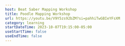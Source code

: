 ```yaml
---
host: Beat Saber Mapping Workshop
title: Poodle Mapping Workshop
url: https://youtu.be/V9Y5zs92bZM?si=pahhiTwGBIeYFsXM
category: learning
startDateTime: 2023-10-07T19:15:00-05:00
useStartTime: false
useEndTime: false
---
```

